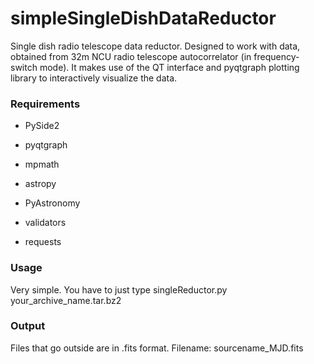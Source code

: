 # simpleSingleDishDataReductor
Single dish radio telescope data reductor. 
Designed to work with data, obtained from 32m NCU radio telescope autocorrelator (in frequency-switch mode). It makes use of the QT interface and pyqtgraph plotting library to interactively visualize the data.

### Requirements ###

- PySide2

- pyqtgraph

- mpmath

- astropy

- PyAstronomy

- validators

- requests


### Usage ###
Very simple. You have to just type singleReductor.py your_archive_name.tar.bz2

### Output ###
Files that go outside are in .fits format. Filename: sourcename_MJD.fits

